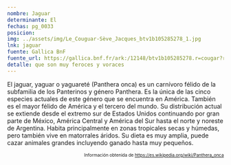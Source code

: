 ```yaml
---
nombre: Jaguar
determinante: El
fechas: pg_0033
posicion: 
img: ../assets/img/Le_Couguar-Sève_Jacques_btv1b105285278_1.jpg
lnk: jaguar
fuente: Gallica BnF
fuente_url: https://gallica.bnf.fr/ark:/12148/btv1b105285278.r=cougar?rk=64378;0
detalle: que son muy feroces y voraces
---
```


<p>El jaguar, yaguar o yaguareté (Panthera onca) es un carnívoro félido de la subfamilia de los Panterinos y género Panthera. Es la única de las cinco especies actuales de este género que se encuentra en América. También es el mayor félido de América y el tercero del mundo. Su distribución actual se extiende desde el extremo sur de Estados Unidos continuando por gran parte de México, América Central y América del Sur hasta el norte y noreste de Argentina. Habita principalmente en zonas tropicales secas y húmedas, pero también vive en matorrales áridos. Su dieta es muy amplia, puede cazar animales grandes incluyendo ganado hasta muy pequeños.</p>
<p style="font-size: 10px; text-align:right;">Información obtenida de <a href="https://es.wikipedia.org/wiki/Panthera_onca" target="_blank">https://es.wikipedia.org/wiki/Panthera_onca</a></p>

